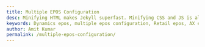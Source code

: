 ```yaml
---
title: Multiple EPOS Configuration
desc: Minifying HTML makes Jekyll superfast. Minifying CSS and JS is already in practice but compressing html is not practiced by everyone. Since Jekyll posts and pages are in markdown and you may not be able to minify all of them using a task runner. Learn how to minify Jekyll html using this method. 
keywords: Dynamics epos, multiple epos configuration, Retail epos, AX epos, offline db, online database, POS, EPOS, Retail, Dunamics retail
author: Amit Kumar
permalink: /multiple-epos-configuration/
---
```

